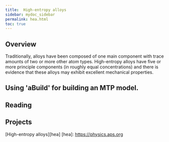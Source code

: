 ```yaml
---
title:  High-entropy alloys
sidebar: mydoc_sidebar
permalink: hea.html
toc: true
---
```



## Overview

Traditionally, alloys have been composed of one main component with trace amounts of two or more other atom types.  High-entropy alloys have five or more principle components (in roughly equal concentrations) and there is evidence that these alloys may exhibit excellent mechanical properties.



## Using 'aBuild' for building an MTP model.

[link]: https://physics.aps.org
## Reading

## Projects

[High-entropy alloys][hea]
[hea]: https://physics.aps.org
